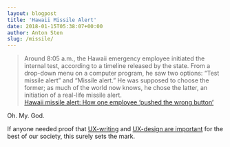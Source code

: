 ```yaml
---
layout: blogpost
title: 'Hawaii Missile Alert'
date: 2018-01-15T05:38:07+00:00
author: Anton Sten
slug: /missile/
---
```


>Around 8:05 a.m., the Hawaii emergency employee initiated the internal test, according to a timeline released by the state. From a drop-down menu on a computer program, he saw two options: “Test missile alert” and “Missile alert.” He was supposed to choose the former; as much of the world now knows, he chose the latter, an initiation of a real-life missile alert.<br />
[Hawaii missile alert: How one employee ‘pushed the wrong button’](https://www.washingtonpost.com/news/post-nation/wp/2018/01/14/hawaii-missile-alert-how-one-employee-pushed-the-wrong-button-and-caused-a-wave-of-panic/?utm_term=.be58ed5765d0)

Oh. My. God. 

If anyone needed proof that [UX-writing](https://antonsten.com/designers-write/) and [UX-design are important](https://antonsten.com/why-user-experiences-matter/) for the best of our society, this surely sets the mark. 